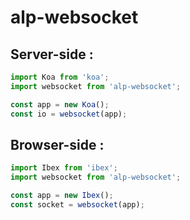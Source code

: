 # alp-websocket


## Server-side :

```js
import Koa from 'koa';
import websocket from 'alp-websocket';

const app = new Koa();
const io = websocket(app);
```


## Browser-side :

```js
import Ibex from 'ibex';
import websocket from 'alp-websocket';

const app = new Ibex();
const socket = websocket(app);
```
